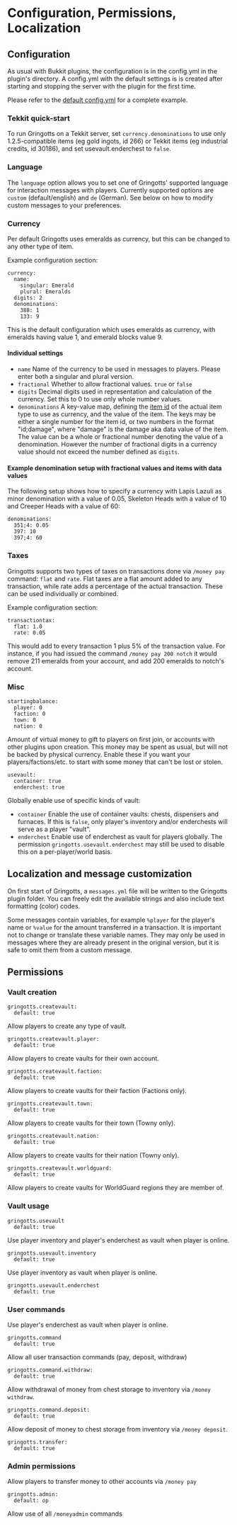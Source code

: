 Configuration, Permissions, Localization
========================================

Configuration
-------------
As usual with Bukkit plugins, the configuration is in the config.yml in the plugin's directory. A config.yml with the default settings is is created after starting and stopping the server with the plugin for the first time.

Please refer to the [default config.yml](https://github.com/MinecraftWars/Gringotts/blob/master/config.yml) for a complete example.

### Tekkit quick-start ###

To run Gringotts on a Tekkit server, set `currency.denominations` to use only 1.2.5-compatible items (eg gold ingots, id 266) or Tekkit items (eg industrial credits, id 30186), and set usevault.enderchest to `false`.

### Language ###
The `language` option allows you to set one of Gringotts' supported language for interaction messages with players. Currently supported options are `custom` (default/english) and `de` (German). See below on how to modify custom messages to your preferences.

### Currency ###
Per default Gringotts uses emeralds as currency, but this can be changed to any other type of item.

Example configuration section:

    currency:
      name:
        singular: Emerald
        plural: Emeralds
      digits: 2
      denominations:
        388: 1
        133: 9


This is the default configuration which uses emeralds as currency, with emeralds having value 1, and emerald blocks value 9.

#### Individual settings

* `name` Name of the currency to be used in messages to players. Please enter both a singular and plural version.
* `fractional` Whether to allow fractional values. `true` or `false`
* `digits` Decimal digits used in representation and calculation of the currency. Set this to 0 to use only whole number values.
* `denominations` A key-value map, defining the [item id](http://www.minecraftwiki.net/wiki/Data_values#Item_IDs) of the actual item type to use as currency, and the value of the item. The keys may be either a single number for the item id, or two numbers in the format "id;damage", where "damage" is the damage aka data value of the item. The value can be a whole or fractional number denoting the value of a denomination. However the number of fractional digits in a currency value should not exceed the number defined as `digits`.

#### Example denomination setup with fractional values and items with data values

The following setup shows how to specify a currency with Lapis Lazuli as minor denomination with a value of 0.05, Skeleton Heads with a value of 10 and Creeper Heads with a value of 60:

    denominations:
      351;4: 0.05
      397: 10
      397;4: 60

### Taxes ###

Gringotts supports two types of taxes on transactions done via `/money pay` command: `flat` and `rate`. Flat taxes are a flat amount added to any transaction, while rate adds a percentage of the actual transaction. These can be used individually or combined.

Example configuration section:

    transactiontax:
      flat: 1.0
      rate: 0.05

This would add to every transaction 1 plus 5% of the transaction value. For instance, if you had issued the command `/money pay 200 notch` it would remove 211 emeralds from your account, and add 200 emeralds to notch's account.

### Misc ###

	startingbalance:
	  player: 0
	  faction: 0
	  town: 0
	  nation: 0
	
Amount of virtual money to gift to players on first join, or accounts with other plugins upon creation. This money may be spent as usual, but will not be backed by physical currency. Enable these if you want your players/factions/etc. to start with some money that can't be lost or stolen.  

    usevault:
      container: true
      enderchest: true

Globally enable use of specific kinds of vault:
* `container` Enable the use of container vaults: chests, dispensers and furnaces. If this is `false`, only player's inventory and/or enderchests will serve as a player "vault".
* `enderchest` Enable use of enderchest as vault for players globally. The permission `gringotts.usevault.enderchest` may still be used to disable this on a per-player/world basis.


Localization and message customization
--------------------------------------
On first start of Gringotts, a `messages.yml` file will be written to the Gringotts plugin folder.
You can freely edit the available strings and also include text formatting (color) codes.

Some messages contain variables, for example `%player` for the player's name or `%value` for the amount transferred in a transaction. It is important not to change or translate these variable names. They may only be used in messages where they are already present in the original version, but it is safe to omit them from a custom message.


Permissions
-----------

### Vault creation

    gringotts.createvault:
      default: true

Allow players to create any type of vault.

    gringotts.createvault.player:
      default: true

Allow players to create vaults for their own account.

    gringotts.createvault.faction:
      default: true

Allow players to create vaults for their faction (Factions only).

    gringotts.createvault.town:
      default: true

Allow players to create vaults for their town (Towny only).

    gringotts.createvault.nation:
      default: true

Allow players to create vaults for their nation (Towny only).

    gringotts.createvault.worldguard:
      default: true

Allow players to create vaults for WorldGuard regions they are member of.

### Vault usage

    gringotts.usevault
      default: true

Use player inventory and player's enderchest as vault when player is online.

    gringotts.usevault.inventory
      default: true

Use player inventory as vault when player is online.

    gringotts.usevault.enderchest
      default: true

### User commands

Use player's enderchest as vault when player is online.

    gringotts.command
      default: true

Allow all user transaction commands (pay, deposit, withdraw)

    gringotts.command.withdraw:
      default: true

Allow withdrawal of money from chest storage to inventory via `/money withdraw`.
    
    gringotts.command.deposit:
      default: true
Allow deposit of money to chest storage from inventory via `/money deposit`.
    
    gringotts.transfer:
      default: true

### Admin permissions

Allow players to transfer money to other accounts via `/money pay`

    gringotts.admin:
      default: op

Allow use of all `/moneyadmin` commands
